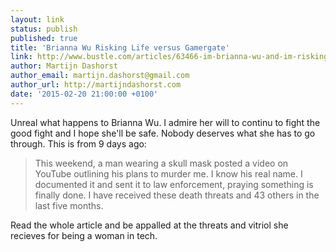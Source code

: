```yaml
---
layout: link
status: publish
published: true
title: 'Brianna Wu Risking Life versus Gamergate'
link: http://www.bustle.com/articles/63466-im-brianna-wu-and-im-risking-my-life-standing-up-to-gamergate
author: Martijn Dashorst
author_email: martijn.dashorst@gmail.com
author_url: http://martijndashorst.com
date: '2015-02-20 21:00:00 +0100'
---
```


Unreal what happens to Brianna Wu. I admire her will to continu to
fight the good fight and I hope she'll be safe. Nobody deserves what
she has to go through. This is from 9 days ago:

> This weekend, a man wearing a skull mask posted a video on YouTube
> outlining his plans to murder me. I know his real name. I documented
> it and sent it to law enforcement, praying something is finally
> done. I have received these death threats and 43 others in the last
> five months.

Read the whole article and be appalled at the threats and vitriol she
recieves for being a woman in tech.
